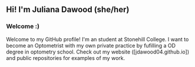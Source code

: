 ## Hi! I'm Juliana Dawood (she/her)

### Welcome :)

Welcome to my GitHub profile! I'm an student at Stonehill College. I want to become an Optometrist with my own private practice by fufilling a OD degree in optometry school. Check out my website ([jdawood04.github.io]) and public repositories for examples of my work.

<!--
**jdawood04/jdawood04** is a ✨ _special_ ✨ repository because its `README.md` (this file) appears on your GitHub profile.

Here are some ideas to get you started:

- 🔭 I’m currently working on ...
- 🌱 I’m currently learning ...
- 👯 I’m looking to collaborate on ...
- 🤔 I’m looking for help with ...
- 💬 Ask me about ...
- 📫 How to reach me: ...
- 😄 Pronouns: ...
- ⚡ Fun fact: ...
-->
